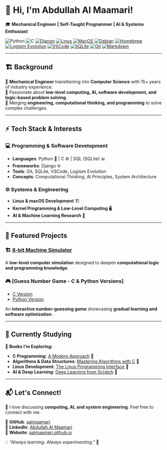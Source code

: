 # 👋 Hi, I'm Abdullah Al Maamari!  

🎓 **Mechanical Engineer | Self-Taught Programmer | AI & Systems Enthusiast**  

![Python](https://img.shields.io/badge/Python-3.10-blue)
![C](https://img.shields.io/badge/C-Language-lightgrey)
[![Django](https://img.shields.io/badge/Django-Framework-green)](https://www.djangoproject.com/)
[![Linux](https://img.shields.io/badge/Linux-OS-blue)](https://www.linux.org/)
[![MacOS](https://img.shields.io/badge/macOS-Apple_Silicon-black)](https://www.apple.com/macos/)
[![Debian](https://img.shields.io/badge/Debian-Linux-orange)](https://www.debian.org/)
[![Homebrew](https://img.shields.io/badge/Homebrew-Package_Manager-lightgrey)](https://brew.sh/)
[![Logisim Evolution](https://img.shields.io/badge/Logisim_Evolution-Circuit_Simulation-orange)](https://github.com/logisim-evolution/logisim-evolution)
[![VSCode](https://img.shields.io/badge/VSCode-Editor-blue)](https://code.visualstudio.com/)
[![SQLite](https://img.shields.io/badge/SQLite-Database-blue)](https://www.sqlite.org/)
[![Git](https://img.shields.io/badge/Git-Version_Control-orange)](https://git-scm.com/)
[![Markdown](https://img.shields.io/badge/Markdown-Documentation-blue)](https://www.markdownguide.org/)

---

## 🏗 **Background**  

🔹 **Mechanical Engineer** transitioning into **Computer Science** with 15+ years of industry experience.  
🔹 Passionate about **low-level computing, AI, software development, and logic-based problem solving**.  
🔹 Merging **engineering, computational thinking, and programming** to solve complex challenges.  

---

## ⚡ **Tech Stack & Interests**  

### 💻 **Programming & Software Development**  
- **Languages**: Python 🐍 | C ⚙️ | SQL (SQLite) 📊  
- **Frameworks**: Django 🌐  
- **Tools**: Git, SQLite, VSCode, Logisim Evolution  
- **Concepts**: Computational Thinking, AI Principles, System Architecture  

### ⚙️ **Systems & Engineering**  
- **Linux & macOS Development** 🏗  
- **Kernel Programming & Low-Level Computing** 🖥  
- **AI & Machine Learning Research** 🤖  

---

## 📂 **Featured Projects**  

### 🏗 [8-bit Machine Simulator](https://github.com/aalmaamari/8bit-machine-simulator)  
A **low-level computer simulation** designed to deepen **computational logic and programming knowledge**.  

### 🎮 [Guess Number Game - C & Python Versions]  
- [C Version](https://github.com/aalmaamari/guess-the-number-C)  
- [Python Version](https://github.com/aalmaamari/guess-the-number-python)  

An **interactive number-guessing game** showcasing **gradual learning and software optimization**.  

---

## 📖 **Currently Studying**  

📌 **Books I’m Exploring:**  
- **C Programming**: [A Modern Approach](https://www.amazon.com/C-Programming-Modern-Approach-2nd/dp/0393979504) 📘  
- **Algorithms & Data Structures**: [Mastering Algorithms with C](https://www.amazon.com/Mastering-Algorithms-Techniques-Sorting-Encryption/dp/1565924533) 📙  
- **Linux Development**: [The Linux Programming Interface](https://www.amazon.com/Linux-Programming-Interface-System-Handbook/dp/1593272200) 🐧  
- **AI & Deep Learning**: [Deep Learning from Scratch](https://www.amazon.com/Deep-Learning-Scratch-Building-Principles/dp/1492041416) 🤖  

---

## 📬 **Let's Connect!**  

🚀 I love discussing **computing, AI, and system engineering**. Feel free to connect with me:  
  
🐙 **GitHub**: [aalmaamari](https://github.com/aalmaamari)  
💼 **LinkedIn**: [Abdullah Al Maamari](https://www.linkedin.com/in/aalmaamari/)  
📢 **Website**: [aalmaamari.github.io](https://aalmaamari.github.io/)

💡 *"Always learning. Always experimenting."* 🚀  